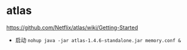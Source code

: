 # atlas
https://github.com/Netflix/atlas/wiki/Getting-Started
- 启动
`nohup java -jar atlas-1.4.6-standalone.jar memory.conf &`
